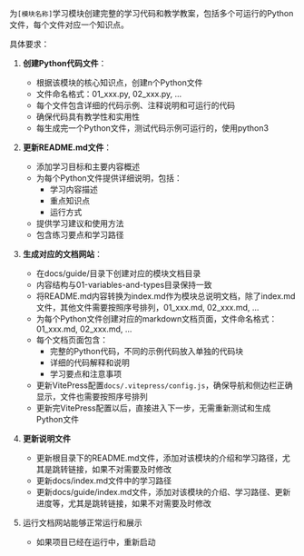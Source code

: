 
为`[模块名称]`学习模块创建完整的学习代码和教学教案，包括多个可运行的Python文件，每个文件对应一个知识点。

具体要求：

1. **创建Python代码文件**：
   - 根据该模块的核心知识点，创建n个Python文件
   - 文件命名格式：01_xxx.py, 02_xxx.py, ...
   - 每个文件包含详细的代码示例、注释说明和可运行的代码
   - 确保代码具有教学性和实用性
   - 每生成完一个Python文件，测试代码示例可运行的，使用python3

2. **更新README.md文件**：
   - 添加学习目标和主要内容概述
   - 为每个Python文件提供详细说明，包括：
     * 学习内容描述
     * 重点知识点
     * 运行方式
   - 提供学习建议和使用方法
   - 包含练习要点和学习路径

3. **生成对应的文档网站**：
   - 在docs/guide/目录下创建对应的模块文档目录
   - 内容结构与01-variables-and-types目录保持一致
   - 将README.md内容转换为index.md作为模块总说明文档，除了index.md文件，其他文件需要按照序号排列，01_xxx.md, 02_xxx.md, ...
   - 为每个Python文件创建对应的markdown文档页面，文件命名格式：01_xxx.md, 02_xxx.md, ...
   - 每个文档页面包含：
     * 完整的Python代码，不同的示例代码放入单独的代码块
     * 详细的代码解释和说明
     * 学习要点和注意事项
   - 更新VitePress配置`docs/.vitepress/config.js`，确保导航和侧边栏正确显示，文件也需要按照序号排列
   - 更新完VitePress配置以后，直接进入下一步，无需重新测试和生成Python文件

4. **更新说明文件**
   - 更新根目录下的README.md文件，添加对该模块的介绍和学习路径，尤其是跳转链接，如果不对需要及时修改
   - 更新docs/index.md文件中的学习路径
   - 更新docs/guide/index.md文件，添加对该模块的介绍、学习路径、更新进度等，尤其是跳转链接，如果不对需要及时修改

5. 运行文档网站能够正常运行和展示
   - 如果项目已经在运行中，重新启动
